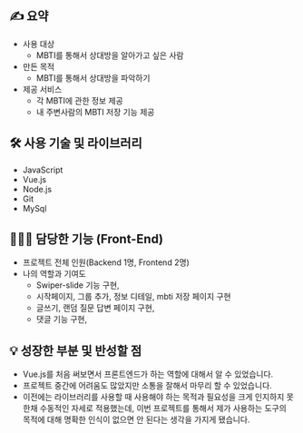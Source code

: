 ## ✍️ 요약

- 사용 대상
  - MBTI를 통해서 상대방을 알아가고 싶은 사람
- 만든 목적
  - MBTI를 통해서 상대방을 파악하기
- 제공 서비스
  - 각 MBTI에 관한 정보 제공
  - 내 주변사람의 MBTI 저장 기능 제공

## 🛠 사용 기술 및 라이브러리

- JavaScript
- Vue.js
- Node.js
- Git
- MySql

## 🧑🏻‍💻 담당한 기능 (Front-End)

- 프로젝트 전체 인원(Backend 1명, Frontend 2명)
- 나의 역할과 기여도
  - Swiper-slide 기능 구현,
  - 시작페이지, 그룹 추가, 정보 디테일, mbti 저장 페이지 구현
  - 글쓰기, 랜덤 질문 답변 페이지 구현,
  - 댓글 기능 구현,

## 💡 **성장한 부분 및 반성할 점**

- Vue.js를 처음 써보면서 프론트엔드가 하는 역할에 대해서 알 수 있었습니다.
- 프로젝트 중간에 어려움도 많았지만 소통을 잘해서 마무리 할 수 있었습니다.
- 이전에는 라이브러리를 사용할 때 사용해야 하는 목적과 필요성을 크게 인지하지 못한채 수동적인 자세로 적용했는데, 이번 프로젝트를 통해서 제가 사용하는 도구의 목적에 대해 명확한 인식이 없으면 안 된다는 생각을 가지게 됐습니다.

